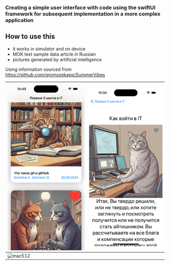 ###  Creating a simple user interface with code using the swiftUI framework for subsequent implementation in a more complex application

## How to use this

* it works in simulator and on device
* MOK text sample data article in Russian 
* pictures generated by artificial intelligence

Using information sourced from https://github.com/gromozekapp/SummerVibes


|![Screen1](Images/Simulator-Screen.png)|![SShot2](Images/Simulator-Screen0.png)|
|---------------------------------------|---------------------------------------|
|![mac512](Images/Simulator-Screen-Recording.gif)|